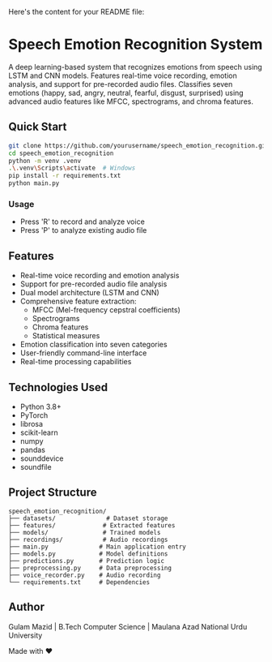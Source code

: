 Here's the content for your README file:

# Speech Emotion Recognition System

A deep learning-based system that recognizes emotions from speech using LSTM and CNN models. Features real-time voice recording, emotion analysis, and support for pre-recorded audio files. Classifies seven emotions (happy, sad, angry, neutral, fearful, disgust, surprised) using advanced audio features like MFCC, spectrograms, and chroma features.

## Quick Start
```bash
git clone https://github.com/yourusername/speech_emotion_recognition.git
cd speech_emotion_recognition
python -m venv .venv
.\.venv\Scripts\activate  # Windows
pip install -r requirements.txt
python main.py
```

### Usage
- Press 'R' to record and analyze voice
- Press 'P' to analyze existing audio file

## Features
- Real-time voice recording and emotion analysis
- Support for pre-recorded audio file analysis
- Dual model architecture (LSTM and CNN)
- Comprehensive feature extraction:
  - MFCC (Mel-frequency cepstral coefficients)
  - Spectrograms
  - Chroma features
  - Statistical measures
- Emotion classification into seven categories
- User-friendly command-line interface
- Real-time processing capabilities

## Technologies Used
- Python 3.8+
- PyTorch
- librosa
- scikit-learn
- numpy
- pandas
- sounddevice
- soundfile

## Project Structure
```
speech_emotion_recognition/
├── datasets/              # Dataset storage
├── features/             # Extracted features
├── models/               # Trained models
├── recordings/           # Audio recordings
├── main.py              # Main application entry
├── models.py            # Model definitions
├── predictions.py       # Prediction logic
├── preprocessing.py     # Data preprocessing
├── voice_recorder.py    # Audio recording
└── requirements.txt     # Dependencies
```

## Author
Gulam Mazid | B.Tech Computer Science | Maulana Azad National Urdu University

Made with ❤️
